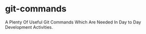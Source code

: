 # git-commands
A Plenty Of Useful Git Commands Which Are Needed In Day to Day Development Activities.
